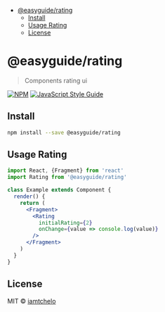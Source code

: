 <!-- START doctoc generated TOC please keep comment here to allow auto update -->
<!-- DON'T EDIT THIS SECTION, INSTEAD RE-RUN doctoc TO UPDATE -->

- [@easyguide/rating](#easyguiderating)
  - [Install](#install)
  - [Usage Rating](#usage-rating)
  - [License](#license)

<!-- END doctoc generated TOC please keep comment here to allow auto update -->

# @easyguide/rating

> Components rating ui

[![NPM](https://img.shields.io/npm/v/@easyguide/rating.svg)](https://www.npmjs.com/package/@easyguide/rating) [![JavaScript Style Guide](https://img.shields.io/badge/code_style-standard-brightgreen.svg)](https://standardjs.com)

## Install

```bash
npm install --save @easyguide/rating
```

## Usage Rating

```jsx
import React, {Fragment} from 'react'
import Rating from '@easyguide/rating'

class Example extends Component {
  render() {
    return (
      <Fragment>
        <Rating
          initialRating={2}
          onChange={value => console.log(value)}
        />
      </Fragment>
    )
  }
}
```

## License

MIT © [iamtchelo](https://github.com/iamtchelo)
